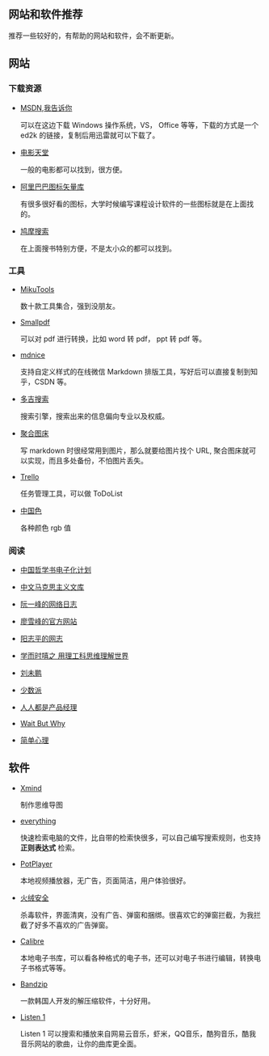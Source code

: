 ## 网站和软件推荐

推荐一些较好的，有帮助的网站和软件，会不断更新。

## 网站

### 下载资源

*   [MSDN,我告诉你](https://msdn.itellyou.cn/)

    可以在这边下载 Windows 操作系统，VS， Office 等等，下载的方式是一个 ed2k 的链接，复制后用迅雷就可以下载了。

*   [电影天堂](https://www.dytt8.net/)

    一般的电影都可以找到，很方便。

*   [阿里巴巴图标矢量库](https://www.iconfont.cn/)

    有很多很好看的图标，大学时候编写课程设计软件的一些图标就是在上面找的。

*   [鸠摩搜索](https://www.jiumodiary.com/)

    在上面搜书特别方便，不是太小众的都可以找到。

### 工具

*   [MikuTools](https://tools.miku.ac/)

    数十款工具集合，强到没朋友。

*   [Smallpdf](https://smallpdf.com/cn/)

    可以对 pdf 进行转换，比如 word 转 pdf， ppt 转 pdf 等。

*   [mdnice](https://mdnice.com/)

    支持自定义样式的在线微信 Markdown 排版工具，写好后可以直接复制到知乎，CSDN 等。

*   [多吉搜索](https://www.dogedoge.com/)

    搜索引擎，搜索出来的信息偏向专业以及权威。

*   [聚合图床](https://www.superbed.cn/)

    写 markdown 时很经常用到图片，那么就要给图片找个 URL, 聚合图床就可以实现，而且多处备份，不怕图片丢失。

*   [Trello](https://trello.com/) 

    任务管理工具，可以做 ToDoList

*   [中国色](http://zhongguose.com/)
    
    各种颜色 rgb 值

### 阅读
*   [中国哲学书电子化计划](https://ctext.org/zhs)

*   [中文马克思主义文库](https://www.marxists.org/chinese/)

*   [阮一峰的网络日志](http://www.ruanyifeng.com/blog/)

*   [廖雪峰的官方网站](https://www.liaoxuefeng.com)

*   [阳志平的网志](https://www.yangzhiping.com/)

*   [学而时嘻之 用理工科思维理解世界](https://www.geekonomics10000.com/)

*   [刘未鹏](http://mindhacks.cn/)

*   [少数派](https://sspai.com/)

*   [人人都是产品经理](http://www.woshipm.com/)

*   [Wait But Why](https://waitbutwhy.com/)

*   [简单心理](https://www.jiandanxinli.com/knowledge)

## 软件

*   [Xmind](https://www.xmind.cn/)

    制作思维导图

*   [everything](https://www.voidtools.com/zh-cn/)

    快速检索电脑的文件，比自带的检索快很多，可以自己编写搜索规则，也支持 **正则表达式** 检索。

*   [PotPlayer](https://potplayer.daum.net/)

    本地视频播放器，无广告，页面简洁，用户体验很好。

*   [火绒安全](https://www.huorong.cn/)

    杀毒软件，界面清爽，没有广告、弹窗和捆绑。很喜欢它的弹窗拦截，为我拦截了好多不喜欢的广告弹窗。

*   [Calibre](https://calibre-ebook.com/)

    本地电子书库，可以看各种格式的电子书，还可以对电子书进行编辑，转换电子书格式等等。

*   [Bandzip](http://www.bandisoft.com/bandizip/)

    一款韩国人开发的解压缩软件，十分好用。

*   [Listen 1](http://listen1.github.io/listen1/)

    Listen 1 可以搜索和播放来自网易云音乐，虾米，QQ音乐，酷狗音乐，酷我音乐网站的歌曲，让你的曲库更全面。
